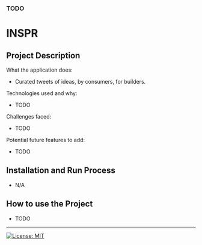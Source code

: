 ### TODO

# INSPR

## Project Description

What the application does:

- Curated tweets of ideas, by consumers, for builders.

Technologies used and why:

- TODO

Challenges faced:

- TODO

Potential future features to add:

- TODO

## Installation and Run Process

- N/A

## How to use the Project

- TODO

---

[![License: MIT](https://img.shields.io/badge/License-MIT-A31F34.svg)](https://opensource.org/licenses/MIT)
